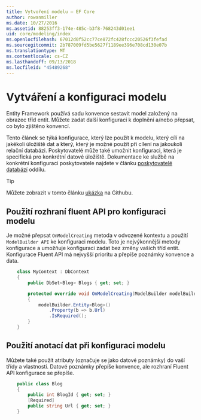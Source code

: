 ```yaml
---
title: Vytvoření modelu – EF Core
author: rowanmiller
ms.date: 10/27/2016
ms.assetid: 88253ff3-174e-485c-b3f8-768243d01ee1
uid: core/modeling/index
ms.openlocfilehash: 67012d0f52cc77ce872fc428fccc20526f3fefad
ms.sourcegitcommit: 2b787009fd5be5627f1189ee396e708cd130e07b
ms.translationtype: MT
ms.contentlocale: cs-CZ
ms.lasthandoff: 09/13/2018
ms.locfileid: "45489268"
---
```

# <a name="creating-and-configuring-a-model"></a>Vytváření a konfiguraci modelu

Entity Framework používá sadu konvence sestavit model založený na obrazec tříd entit. Můžete zadat další konfiguraci k doplnění a/nebo přepsat, co bylo zjištěno konvencí.

Tento článek se týká konfigurace, který lze použít k modelu, který cílí na jakékoli úložiště dat a který, který je možné použít při cílení na jakoukoli relační databázi. Poskytovatelé může také umožnit konfiguraci, která je specifická pro konkrétní datové úložiště. Dokumentace ke službě na konkrétní konfiguraci poskytovatele najdete v článku [poskytovatelé databází](../providers/index.md) oddílu.

> [!TIP]  
> Můžete zobrazit v tomto článku [ukázka](https://github.com/aspnet/EntityFramework.Docs/tree/master/samples) na Githubu.

## <a name="use-fluent-api-to-configure-a-model"></a>Použití rozhraní fluent API pro konfiguraci modelu

Je možné přepsat `OnModelCreating` metoda v odvozené kontextu a použití `ModelBuilder API` ke konfiguraci modelu. Toto je nejvýkonnější metody konfigurace a umožňuje konfiguraci zadat bez změny vašich tříd entit. Konfigurace Fluent API má nejvyšší prioritu a přepíše poznámky konvence a data.

<!-- [!code-csharp[Main](samples/core/Modeling/FluentAPI/Samples/Required.cs?range=5-15&highlight=5-10)] -->

``` csharp
    class MyContext : DbContext
    {
        public DbSet<Blog> Blogs { get; set; }

        protected override void OnModelCreating(ModelBuilder modelBuilder)
        {
            modelBuilder.Entity<Blog>()
                .Property(b => b.Url)
                .IsRequired();
        }
    }
```

## <a name="use-data-annotations-to-configure-a-model"></a>Použití anotací dat při konfiguraci modelu

Můžete také použít atributy (označuje se jako datové poznámky) do vaší třídy a vlastnosti. Datové poznámky přepíše konvence, ale rozhraní Fluent API konfigurace se přepíše.

<!-- [!code-csharp[Main](samples/core/Modeling/DataAnnotations/Samples/Required.cs?range=11-16&highlight=4)] -->
``` csharp
    public class Blog
    {
        public int BlogId { get; set; }
        [Required]
        public string Url { get; set; }
    }
```
